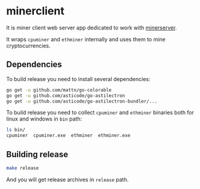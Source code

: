 # minerclient

It is miner client web server app dedicated to work with [minerserver](https://bitbucket.org/boomstarternetwork/minerserver/).

It wraps `cpuminer` and `ethminer` internally and uses them to mine
cryptocurrencies.

## Dependencies

To build release you need to install several dependencies:
```bash
go get -u github.com/mattn/go-colorable
go get -u github.com/asticode/go-astilectron
go get -u github.com/asticode/go-astilectron-bundler/...
```

To build release you need to collect `cpuminer` and `ethminer` binaries both
for linux and windows in `bin` path:
```bash
ls bin/
cpuminer  cpuminer.exe  ethminer  ethminer.exe
```

## Building release

```bash
make release
```
And you will get release archives in `release` path.